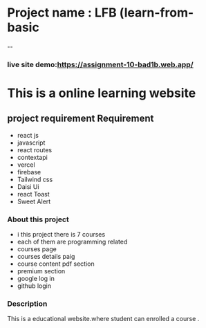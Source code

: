 # Project name : LFB (learn-from-basic

--

### live site demo:https://assignment-10-bad1b.web.app/

# This is a online learning website

## project requirement Requirement

- react js
- javascript
- react routes
- contextapi
- vercel
- firebase
- Tailwind css
- Daisi Ui
- react Toast
- Sweet Alert

### About this project

- i this project there is 7 courses
- each of them are programming related
- courses page
- courses details paig
- course content pdf section
- premium section
- google log in
- github login

### Description

This is a educational website.where student can enrolled a course .
